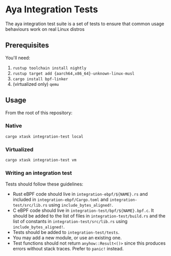 Aya Integration Tests
=====================

The aya integration test suite is a set of tests to ensure that
common usage behaviours work on real Linux distros

## Prerequisites

You'll need:

1. `rustup toolchain install nightly`
1. `rustup target add {aarch64,x86_64}-unknown-linux-musl`
1. `cargo install bpf-linker`
1. (virtualized only) `qemu`

## Usage

From the root of this repository:

### Native

```
cargo xtask integration-test local
```

### Virtualized

```
cargo xtask integration-test vm
```

### Writing an integration test

Tests should follow these guidelines:

- Rust eBPF code should live in `integration-ebpf/${NAME}.rs` and included in
  `integration-ebpf/Cargo.toml` and `integration-test/src/lib.rs` using
  `include_bytes_aligned!`.
- C eBPF code should live in `integration-test/bpf/${NAME}.bpf.c`. It should be
  added to the list of files in `integration-test/build.rs` and the list of
  constants in `integration-test/src/lib.rs` using `include_bytes_aligned!`.
- Tests should be added to `integration-test/tests`.
- You may add a new module, or use an existing one.
- Test functions should not return `anyhow::Result<()>` since this produces errors without stack
  traces. Prefer to `panic!` instead.
